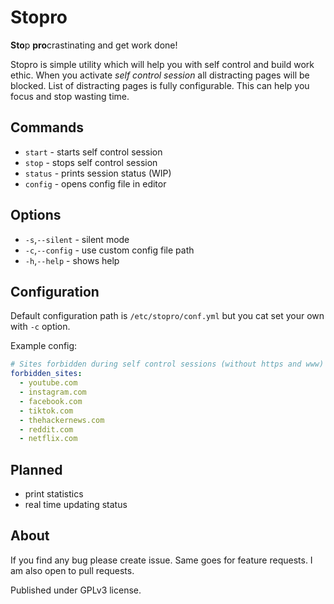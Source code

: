# Stopro
**Sto**p **pro**crastinating and get work done!

Stopro is simple utility which will help you with self control and build work ethic.
When you activate *self control session* all distracting pages will be blocked. List of
distracting pages is fully configurable. This can help you focus and stop wasting time.

## Commands
- `start`  - starts self control session
- `stop`   - stops self control session
- `status` - prints session status (WIP)
- `config` - opens config file in editor

## Options
- `-s`,`--silent` - silent mode
- `-c`,`--config` - use custom config file path
- `-h`,`--help`   - shows help

## Configuration
Default configuration path is `/etc/stopro/conf.yml` but you cat set your own with `-c`
option.

Example config:
```yml
# Sites forbidden during self control sessions (without https and www) 
forbidden_sites:
  - youtube.com
  - instagram.com
  - facebook.com
  - tiktok.com
  - thehackernews.com
  - reddit.com
  - netflix.com
```

## Planned
- print statistics
- real time updating status

## About
If you find any bug please create issue. Same goes for feature requests. I am also open
to pull requests.

Published under GPLv3 license.
